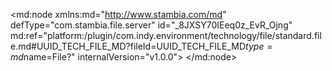 <?xml version="1.0" encoding="UTF-8"?>
<md:node xmlns:md="http://www.stambia.com/md" defType="com.stambia.file.server" id="_8JXSY70IEeq0z_EvR_Ojng" md:ref="platform:/plugin/com.indy.environment/technology/file/standard.file.md#UUID_TECH_FILE_MD?fileId=UUID_TECH_FILE_MD$type=md$name=File?" internalVersion="v1.0.0">
  <node defType="com.stambia.file.directory" id="_8JX5UL0IEeq0z_EvR_Ojng" name="Pivot_Best_Worst_Folder">
    <attribute defType="com.stambia.file.directory.path" id="_8JX5Ub0IEeq0z_EvR_Ojng" value="%{env:workspace_loc}%/Training/Files_Out/Pivot_Best_Worst"/>
    <node defType="com.stambia.file.file" id="_8JX5Ur0IEeq0z_EvR_Ojng" name="result">
      <attribute defType="com.stambia.file.file.type" id="_8JX5U70IEeq0z_EvR_Ojng" value="DELIMITED"/>
      <attribute defType="com.stambia.file.file.charsetName" id="_8JX5VL0IEeq0z_EvR_Ojng"/>
      <attribute defType="com.stambia.file.file.lineSeparator" id="_8JX5Vb0IEeq0z_EvR_Ojng" value="0D0A"/>
      <attribute defType="com.stambia.file.file.fieldSeparator" id="_8JX5Vr0IEeq0z_EvR_Ojng" value="3B"/>
      <attribute defType="com.stambia.file.file.stringDelimiter" id="_8JX5V70IEeq0z_EvR_Ojng"/>
      <attribute defType="com.stambia.file.file.decimalSeparator" id="_8JX5WL0IEeq0z_EvR_Ojng" value="2E"/>
      <attribute defType="com.stambia.file.file.lineToSkip" id="_8JX5Wb0IEeq0z_EvR_Ojng" value="0"/>
      <attribute defType="com.stambia.file.file.lastLineToSkip" id="_8JX5Wr0IEeq0z_EvR_Ojng" value="0"/>
      <attribute defType="com.stambia.file.file.header" id="_8JX5W70IEeq0z_EvR_Ojng" value="1"/>
      <attribute defType="com.stambia.file.file.physicalName" id="_8JX5XL0IEeq0z_EvR_Ojng" value="result.csv"/>
      <node defType="com.stambia.file.field" id="_8JX5Xb0IEeq0z_EvR_Ojng" name="worst_seller" position="3">
        <attribute defType="com.stambia.file.field.size" id="_8JX5Xr0IEeq0z_EvR_Ojng" value="55"/>
        <attribute defType="com.stambia.file.field.type" id="_8JYgYL0IEeq0z_EvR_Ojng" value="String"/>
        <attribute defType="com.stambia.file.field.physicalName" id="_8JYgYb0IEeq0z_EvR_Ojng" value="WORST_SELLER"/>
      </node>
      <node defType="com.stambia.file.field" id="_8JYgYr0IEeq0z_EvR_Ojng" name="result_date" position="1">
        <attribute defType="com.stambia.file.field.size" id="_8JYgY70IEeq0z_EvR_Ojng" value="23"/>
        <attribute defType="com.stambia.file.field.type" id="_8JYgZL0IEeq0z_EvR_Ojng" value="Timestamp"/>
        <attribute defType="com.stambia.file.field.format" id="_8JYgZb0IEeq0z_EvR_Ojng" value="yyyy-MM-dd HH:mm:ss:SSS"/>
        <attribute defType="com.stambia.file.field.physicalName" id="_8JYgZr0IEeq0z_EvR_Ojng" value="RESULT_DATE"/>
      </node>
      <node defType="com.stambia.file.field" id="_8JYgZ70IEeq0z_EvR_Ojng" name="best_seller" position="2">
        <attribute defType="com.stambia.file.field.size" id="_8JYgaL0IEeq0z_EvR_Ojng" value="55"/>
        <attribute defType="com.stambia.file.field.type" id="_8JYgab0IEeq0z_EvR_Ojng" value="String"/>
        <attribute defType="com.stambia.file.field.physicalName" id="_8JYgar0IEeq0z_EvR_Ojng" value="BEST_SELLER"/>
      </node>
      <node defType="com.stambia.file.field" id="_8JYga70IEeq0z_EvR_Ojng" name="best_sell" position="4">
        <attribute defType="com.stambia.file.field.type" id="_8JYgbL0IEeq0z_EvR_Ojng" value="Numeric"/>
        <attribute defType="com.stambia.file.field.physicalName" id="_8JYgbb0IEeq0z_EvR_Ojng" value="BEST_SELL"/>
        <attribute defType="com.stambia.file.field.size" id="_8JYgbr0IEeq0z_EvR_Ojng" value="12"/>
      </node>
      <node defType="com.stambia.file.field" id="_8JYgb70IEeq0z_EvR_Ojng" name="worst_sell" position="5">
        <attribute defType="com.stambia.file.field.type" id="_8JYgcL0IEeq0z_EvR_Ojng" value="Numeric"/>
        <attribute defType="com.stambia.file.field.physicalName" id="_8JYgcb0IEeq0z_EvR_Ojng" value="WORST_SELL"/>
        <attribute defType="com.stambia.file.field.size" id="_8JYgcr0IEeq0z_EvR_Ojng" value="12"/>
      </node>
    </node>
  </node>
</md:node>